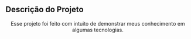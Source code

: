 ## Descrição do Projeto
<p align="center">Esse projeto foi feito com intuito de demonstrar meus conhecimento em algumas tecnologias.</p>
